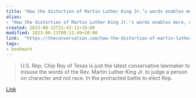 ```yaml
---
title: "How the distortion of Martin Luther King Jr.‘s words enables more, not less, racial division within American society"
alias:
- "How the distortion of Martin Luther King Jr.‘s words enables more, not less, racial division within American society"
created: 2023-08-12T21:43:11+10:00
modified: 2023-08-13T00:11:49+10:00
link:  "https://theconversation.com/how-the-distortion-of-martin-luther-king-jr-s-words-enables-more-not-less-racial-division-within-american-society-195177"
tags:
- bookmark
---
```


> U.S. Rep. Chip Roy of Texas is just the latest conservative lawmaker to misuse the words of the Rev. Martin Luther King Jr. to judge a person on character and not race. In the protracted battle to elect Rep.

[Link](https://theconversation.com/how-the-distortion-of-martin-luther-king-jr-s-words-enables-more-not-less-racial-division-within-american-society-195177)